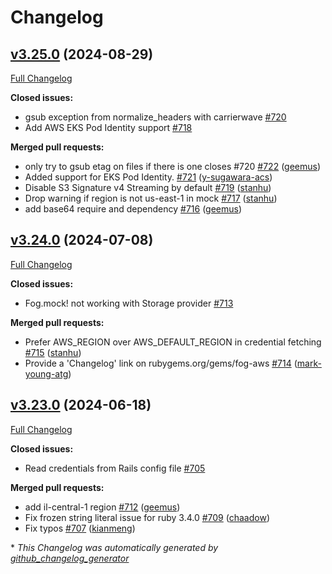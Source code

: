 # Changelog

## [v3.25.0](https://github.com/fog/fog-aws/tree/v3.25.0) (2024-08-29)

[Full Changelog](https://github.com/fog/fog-aws/compare/v3.24.0...v3.25.0)

**Closed issues:**

- gsub exception from normalize\_headers with carrierwave [\#720](https://github.com/fog/fog-aws/issues/720)
- Add AWS EKS Pod Identity support [\#718](https://github.com/fog/fog-aws/issues/718)

**Merged pull requests:**

- only try to gsub etag on files if there is one closes \#720 [\#722](https://github.com/fog/fog-aws/pull/722) ([geemus](https://github.com/geemus))
- Added support for EKS Pod Identity. [\#721](https://github.com/fog/fog-aws/pull/721) ([y-sugawara-acs](https://github.com/y-sugawara-acs))
- Disable S3 Signature v4 Streaming by default [\#719](https://github.com/fog/fog-aws/pull/719) ([stanhu](https://github.com/stanhu))
- Drop warning if region is not us-east-1 in mock [\#717](https://github.com/fog/fog-aws/pull/717) ([stanhu](https://github.com/stanhu))
- add base64 require and dependency [\#716](https://github.com/fog/fog-aws/pull/716) ([geemus](https://github.com/geemus))

## [v3.24.0](https://github.com/fog/fog-aws/tree/v3.24.0) (2024-07-08)

[Full Changelog](https://github.com/fog/fog-aws/compare/v3.23.0...v3.24.0)

**Closed issues:**

- Fog.mock! not working with Storage provider [\#713](https://github.com/fog/fog-aws/issues/713)

**Merged pull requests:**

- Prefer AWS\_REGION over AWS\_DEFAULT\_REGION in credential fetching [\#715](https://github.com/fog/fog-aws/pull/715) ([stanhu](https://github.com/stanhu))
- Provide a 'Changelog' link on rubygems.org/gems/fog-aws [\#714](https://github.com/fog/fog-aws/pull/714) ([mark-young-atg](https://github.com/mark-young-atg))

## [v3.23.0](https://github.com/fog/fog-aws/tree/v3.23.0) (2024-06-18)

[Full Changelog](https://github.com/fog/fog-aws/compare/v3.22.0...v3.23.0)

**Closed issues:**

- Read credentials from Rails config file  [\#705](https://github.com/fog/fog-aws/issues/705)

**Merged pull requests:**

- add il-central-1 region [\#712](https://github.com/fog/fog-aws/pull/712) ([geemus](https://github.com/geemus))
- Fix frozen string literal issue for ruby 3.4.0 [\#709](https://github.com/fog/fog-aws/pull/709) ([chaadow](https://github.com/chaadow))
- Fix typos [\#707](https://github.com/fog/fog-aws/pull/707) ([kianmeng](https://github.com/kianmeng))



\* *This Changelog was automatically generated by [github_changelog_generator](https://github.com/github-changelog-generator/github-changelog-generator)*
